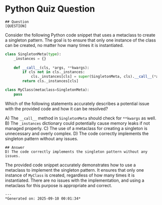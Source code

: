 # Python Quiz Question
    
    ## Question
    [QUESTION]  
Consider the following Python code snippet that uses a metaclass to create a singleton pattern. The goal is to ensure that only one instance of the class can be created, no matter how many times it is instantiated.

```python
class SingletonMeta(type):
    _instances = {}
    
    def __call__(cls, *args, **kwargs):
        if cls not in cls._instances:
            cls._instances[cls] = super(SingletonMeta, cls).__call__(*args, **kwargs)
        return cls._instances[cls]

class MyClass(metaclass=SingletonMeta):
    pass
```

Which of the following statements accurately describes a potential issue with the provided code and how it can be resolved?

A) The `__call__` method in `SingletonMeta` should check for `**kwargs` as well.
B) The `_instances` dictionary could potentially cause memory leaks if not managed properly.
C) The use of a metaclass for creating a singleton is unnecessary and overly complex.
D) The code correctly implements the singleton pattern without any issues.
    
    ## Answer
    D) The code correctly implements the singleton pattern without any issues.

The provided code snippet accurately demonstrates how to use a metaclass to implement the singleton pattern. It ensures that only one instance of `MyClass` is created, regardless of how many times it is instantiated. There are no issues with the implementation, and using a metaclass for this purpose is appropriate and correct.
    
    ---
    *Generated on: 2025-09-10 00:01:34*
    